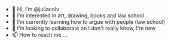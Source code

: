 - 👋 Hi, I’m @juliacolv
- 👀 I’m interested in art, drawing, books and law school
- 🌱 I’m currently learning how to argue with people (law school)
- 💞️ I’m looking to collaborate on I don't really know, I'm new
- 📫 How to reach me ...

<!---
juliacolv/juliacolv is a ✨ special ✨ repository because its `README.md` (this file) appears on your GitHub profile.
You can click the Preview link to take a look at your changes.
--->
